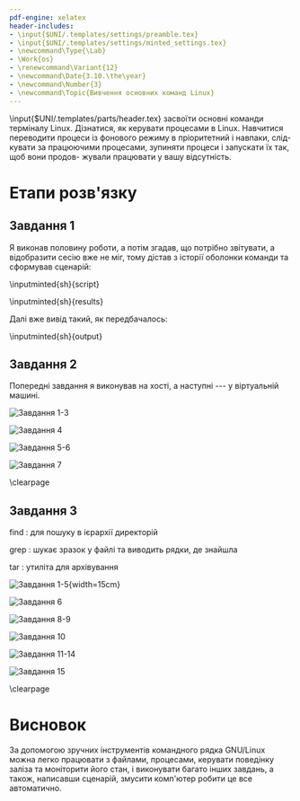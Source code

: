 ```yaml
---
pdf-engine: xelatex
header-includes:
- \input{$UNI/.templates/settings/preamble.tex}
- \input{$UNI/.templates/settings/minted_settings.tex}
- \newcommand\Type{\Lab}
- \Work{os}
- \renewcommand\Variant{12}
- \newcommand\Date{3.10.\the\year}
- \newcommand\Number{3}
- \newcommand\Topic{Вивчення основних команд Linux}
---
```


\input{$UNI/.templates/parts/header.tex}
засвоїти основні команди терміналу Linux. Дізнатися, як керувати процесами
в Linux. Навчитися переводити процеси із фонового режиму в пріоритетний і навпаки, слід-
кувати за працюючими процесами, зупиняти процеси і запускати їх так, щоб вони продов-
жували працювати у вашу відсутність.

# Етапи розв'язку

## Завдання 1

Я виконав половину роботи, а потім згадав,
що потрібно звітувати, а відобразити сесію
вже не міг, тому дістав з історії оболонки
команди та сформував сценарій:

\inputminted{sh}{script}

\inputminted{sh}{results}

Далі вже вивід такий, як передбачалось:

\inputminted{sh}{output}

## Завдання 2

Попередні завдання я виконував на хості, а наступні ---
у віртуальній машині.

![Завдання 1-3](img/pic-selected-230926-1417-43.png)

![Завдання 4](img/pic-selected-230926-1524-40.png)

![Завдання 5-6](img/pic-selected-230926-1529-18.png)

![Завдання 7](img/pic-selected-230926-1531-37.png)

\clearpage

## Завдання 3

find
: для пошуку в ієрархії директорій

grep
: шукає зразок у файлі та виводить рядки, де знайшла

tar
: утиліта для архівування

![Завдання 1-5](img/pic-selected-230926-1604-46.png){width=15cm}

![Завдання 6](img/pic-selected-230926-1608-54.png)

![Завдання 8-9](img/pic-selected-230926-1635-39.png)

![Завдання 10](img/pic-selected-230926-1636-25.png)

![Завдання 11-14](img/pic-selected-230926-1650-26.png)

![Завдання 15](img/pic-selected-230926-1657-13.png)

\clearpage

# Висновок

За допомогою зручних інструментів командного рядка
GNU/Linux можна легко працювати з файлами, процесами,
керувати поведінку заліза та моніторити його стан,
і виконувати багато інших завдань, а також, написавши сценарій, змусити комп'ютер робити це все автоматично.
